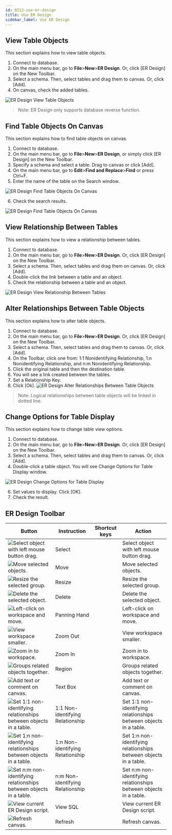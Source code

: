 ```yaml
---
id: 0212-use-er-design
title: Use ER Design
sidebar_label: Use ER Design
---
```




## View Table Objects

This section explains how to view table objects.

1. Connect to database.
2. On the main menu bar, go to **File**>**New**>**ER Design**. Or, click [ER Design] on the New Toolbar.
3. Select a schema. Then, select tables and drag them to canvas. Or, click [Add].
4. On canvas, check the added tables.

![ER Design View Table Objects](https://s3.ap-northeast-2.amazonaws.com/sqlgate-resource/captures/erDesign/erDesign-viewTable.png)

> Note: ER Design only supports database reverse function.


## Find Table Objects On Canvas

This section explains how to find table objects on canvas.

1. Connect to database.
2. On the main menu bar, go to **File**>**New**>**ER Design**, or simply click [ER Design] on the New Toolbar.
3. Specify a schema and select a table. Drag to canvas or click [Add].
4. On the main menu bar, go to **Edit**>**Find and Replace**>**Find** or press Ctrl+F.
5. Enter the name of the table on the Search window.

![ER Design Find Table Objects On Canvas](https://s3.ap-northeast-2.amazonaws.com/sqlgate-resource/captures/erDesign/erDesign-findTableOnCanvas.png)

6. Check the search results.

![ER Design Find Table Objects On Canvas](https://s3.ap-northeast-2.amazonaws.com/sqlgate-resource/captures/erDesign/erDesign-findTableOnCanvas-01.png)



## View Relationship Between Tables

This section explains how to view a relationship between tables.

1. Connect to database.
2. On the main menu bar, go to **File**>**New**>**ER Design**. Or, click [ER Design] on the New Toolbar.
3. Select a schema. Then, select tables and drag them on canvas. Or, click [Add].
4. Double-click the link between a table and an object.
5. Check the relationship between a table and an object.

![ER Design View Relationship Between Tables](https://s3.ap-northeast-2.amazonaws.com/sqlgate-resource/captures/erDesign/erDesign-viewRelationship.png)




## Alter Relationships Between Table Objects

This section explains how to alter table objects.

1. Connect to database.
2. On the main menu bar, go to **File**>**New**>**ER Design**. Or, click [ER Design] on the New Toolbar.
3. Select a schema. Then, select tables and drag them to canvas. Or, click [Add].
4. On the Toolbar, click one from: 1:1 Nonidentifying Relationship, 1:n Nonidentifying Relationship, and n:m Nonidentifying Relationship.
5. Click the original table and then the destination table.
6. You will see a link created between the tables.
7. Set a Relationship Key.
8. Click [Ok].
![ER Design Alter Relationships Between Table Objects](https://s3.ap-northeast-2.amazonaws.com/sqlgate-resource/captures/erDesign/erDesign-alterRelationship.png)

> Note: Logical relationships between table objects will be linked in dotted line.



## Change Options for Table Display

This section explains how to change table view options.

1. Connect to database.
2. On the main menu bar, go to **File**>**New**>**ER Design**. Or, click [ER Design] on the New Toolbar.
3. Select a schema. Then, select tables and drag them to canvas. Or, click [Add].
4. Double-click a table object. You will see Change Options for Table Display window.

![ER Design Change Options for Table Display](https://s3.ap-northeast-2.amazonaws.com/sqlgate-resource/captures/erDesign/erDesign-changeOptionsForTableDisplay.png)

6. Set values to display. Click [OK].
7. Check the result.



## ER Design Toolbar


| Button | Instruction | Shortcut keys | Action |
| --- | --- | --- | --- |
| ![Select object with left mouse button drag.](https://s3.ap-northeast-2.amazonaws.com/sqlgate-resource/captures/erDesign/icon-erDesign-select.png) | Select | | Select object with left mouse button drag. |
| ![Move selected objects.](https://s3.ap-northeast-2.amazonaws.com/sqlgate-resource/captures/erDesign/icon-erDesign-move.png) | Move | | Move selected objects. |
| ![Resize the selected group.](https://s3.ap-northeast-2.amazonaws.com/sqlgate-resource/captures/erDesign/icon-erDesign-resize.png) | Resize | | Resize the selected group. |
| ![Delete the selected object.](https://s3.ap-northeast-2.amazonaws.com/sqlgate-resource/captures/erDesign/icon-erDesign-delete.png) | Delete | | Delete the selected object. |
| ![Left-click on workspace and move.](https://s3.ap-northeast-2.amazonaws.com/sqlgate-resource/captures/erDesign/icon-erDesign-panningHand.png) | Panning Hand | | Left-click on workspace and move. |
| ![View workspace smaller.](https://s3.ap-northeast-2.amazonaws.com/sqlgate-resource/captures/erDesign/icon-erDesign-zoomOut.png) | Zoom Out | | View workspace smaller. |
| ![Zoom in to workspace.](https://s3.ap-northeast-2.amazonaws.com/sqlgate-resource/captures/erDesign/icon-erDesign-zoomIn.png) | Zoom In | | Zoom in to workspace. |
| ![Groups related objects together.](https://s3.ap-northeast-2.amazonaws.com/sqlgate-resource/captures/erDesign/icon-erDesign-region.png) | Region | | Groups related objects together. |
| ![Add text or comment on canvas.](https://s3.ap-northeast-2.amazonaws.com/sqlgate-resource/captures/erDesign/icon-erDesign-textBox.png) | Text Box | | Add text or comment on canvas. |
| ![Set 1:1 non-identifying relationships between objects in a table.](https://s3.ap-northeast-2.amazonaws.com/sqlgate-resource/captures/erDesign/icon-erDesign-11Relationship.png) | 1:1 Non-identifying Relationship | | Set 1:1 non-identifying relationships between objects in a table. |
| ![Set 1:n non-identifying relationships between objects in a table.](https://s3.ap-northeast-2.amazonaws.com/sqlgate-resource/captures/erDesign/icon-erDesign-1nRelationShip.png) | 1:n Non-identifying Relationship | | Set 1:n non-identifying relationships between objects in a table. |
| ![Set n:m non-identifying relationships between objects in a table.](https://s3.ap-northeast-2.amazonaws.com/sqlgate-resource/captures/erDesign/icon-erDesign-nmRelationship.png) | n:m Non-identifying Relationship | | Set n:m non-identifying relationships between objects in a table. |
| ![View current ER Design script.](https://s3.ap-northeast-2.amazonaws.com/sqlgate-resource/captures/erDesign/icon-erDesign-viewSQL.png) | View SQL | | View current ER Design script. |
| ![Refresh canvas.](https://s3.ap-northeast-2.amazonaws.com/sqlgate-resource/captures/erDesign/icon-erDesign-refresh.png) | Refresh | | Refresh canvas. |


